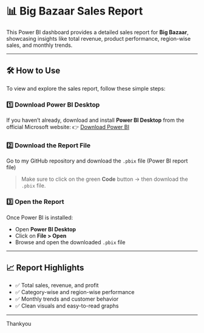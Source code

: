 # 📊 Big Bazaar Sales Report

This Power BI dashboard provides a detailed sales report for **Big Bazaar**, showcasing insights like total revenue, product performance, region-wise sales, and monthly trends.

---

## 🛠 How to Use

To view and explore the sales report, follow these simple steps:

### 1️⃣ Download Power BI Desktop

If you haven’t already, download and install **Power BI Desktop** from the official Microsoft website:
👉 [Download Power BI](https://powerbi.microsoft.com/desktop/)

### 2️⃣ Download the Report File

Go to my GitHub repository and download the `.pbix` file (Power BI report file)

> Make sure to click on the green **Code** button → then download the `.pbix` file.

### 3️⃣ Open the Report

Once Power BI is installed:

* Open **Power BI Desktop**
* Click on **File > Open**
* Browse and open the downloaded `.pbix` file
---

## 📈 Report Highlights

* ✅ Total sales, revenue, and profit
* ✅ Category-wise and region-wise performance
* ✅ Monthly trends and customer behavior
* ✅ Clean visuals and easy-to-read graphs

---
Thankyou 

